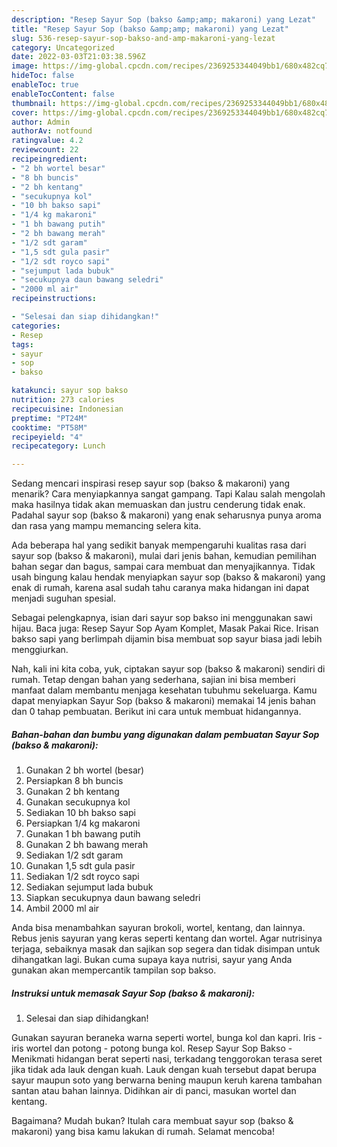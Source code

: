 ```yaml
---
description: "Resep Sayur Sop (bakso &amp;amp; makaroni) yang Lezat"
title: "Resep Sayur Sop (bakso &amp;amp; makaroni) yang Lezat"
slug: 536-resep-sayur-sop-bakso-and-amp-makaroni-yang-lezat
category: Uncategorized
date: 2022-03-03T21:03:38.596Z
image: https://img-global.cpcdn.com/recipes/2369253344049bb1/680x482cq70/sayur-sop-bakso-makaroni-foto-resep-utama.jpg
hideToc: false
enableToc: true
enableTocContent: false
thumbnail: https://img-global.cpcdn.com/recipes/2369253344049bb1/680x482cq70/sayur-sop-bakso-makaroni-foto-resep-utama.jpg
cover: https://img-global.cpcdn.com/recipes/2369253344049bb1/680x482cq70/sayur-sop-bakso-makaroni-foto-resep-utama.jpg
author: Admin
authorAv: notfound
ratingvalue: 4.2
reviewcount: 22
recipeingredient:
- "2 bh wortel besar"
- "8 bh buncis"
- "2 bh kentang"
- "secukupnya kol"
- "10 bh bakso sapi"
- "1/4 kg makaroni"
- "1 bh bawang putih"
- "2 bh bawang merah"
- "1/2 sdt garam"
- "1,5 sdt gula pasir"
- "1/2 sdt royco sapi"
- "sejumput lada bubuk"
- "secukupnya daun bawang seledri"
- "2000 ml air"
recipeinstructions:

- "Selesai dan siap dihidangkan!"
categories:
- Resep
tags:
- sayur
- sop
- bakso

katakunci: sayur sop bakso 
nutrition: 273 calories
recipecuisine: Indonesian
preptime: "PT24M"
cooktime: "PT58M"
recipeyield: "4"
recipecategory: Lunch

---
```



Sedang mencari inspirasi resep sayur sop (bakso &amp; makaroni) yang menarik? Cara menyiapkannya sangat gampang. Tapi Kalau salah mengolah maka hasilnya tidak akan memuaskan dan justru cenderung tidak enak. Padahal sayur sop (bakso &amp; makaroni) yang enak seharusnya punya aroma dan rasa yang mampu memancing selera kita.


Ada beberapa hal yang sedikit banyak mempengaruhi kualitas rasa dari sayur sop (bakso &amp; makaroni), mulai dari jenis bahan, kemudian pemilihan bahan segar dan bagus, sampai cara membuat dan menyajikannya. Tidak usah bingung kalau hendak menyiapkan sayur sop (bakso &amp; makaroni) yang enak di rumah, karena asal sudah tahu caranya maka hidangan ini dapat menjadi suguhan spesial.

Sebagai pelengkapnya, isian dari sayur sop bakso ini menggunakan sawi hijau. Baca juga: Resep Sayur Sop Ayam Komplet, Masak Pakai Rice. Irisan bakso sapi yang berlimpah dijamin bisa membuat sop sayur biasa jadi lebih menggiurkan.


Nah, kali ini kita coba, yuk, ciptakan sayur sop (bakso &amp; makaroni) sendiri di rumah. Tetap dengan bahan yang sederhana, sajian ini bisa memberi manfaat dalam membantu menjaga kesehatan tubuhmu sekeluarga. Kamu dapat menyiapkan Sayur Sop (bakso &amp; makaroni) memakai 14 jenis bahan dan 0 tahap pembuatan. Berikut ini cara untuk membuat hidangannya.

<!--inarticleads1-->

##### Bahan-bahan dan bumbu yang digunakan dalam pembuatan Sayur Sop (bakso &amp; makaroni):

1. Gunakan 2 bh wortel (besar)
1. Persiapkan 8 bh buncis
1. Gunakan 2 bh kentang
1. Gunakan secukupnya kol
1. Sediakan 10 bh bakso sapi
1. Persiapkan 1/4 kg makaroni
1. Gunakan 1 bh bawang putih
1. Gunakan 2 bh bawang merah
1. Sediakan 1/2 sdt garam
1. Gunakan 1,5 sdt gula pasir
1. Sediakan 1/2 sdt royco sapi
1. Sediakan sejumput lada bubuk
1. Siapkan secukupnya daun bawang seledri
1. Ambil 2000 ml air


Anda bisa menambahkan sayuran brokoli, wortel, kentang, dan lainnya. Rebus jenis sayuran yang keras seperti kentang dan wortel. Agar nutrisinya terjaga, sebaiknya masak dan sajikan sop segera dan tidak disimpan untuk dihangatkan lagi. Bukan cuma supaya kaya nutrisi, sayur yang Anda gunakan akan mempercantik tampilan sop bakso. 

<!--inarticleads2-->

##### Instruksi untuk memasak Sayur Sop (bakso &amp; makaroni):


1. Selesai dan siap dihidangkan!

Gunakan sayuran beraneka warna seperti wortel, bunga kol dan kapri. Iris - iris wortel dan potong - potong bunga kol. Resep Sayur Sop Bakso - Menikmati hidangan berat seperti nasi, terkadang tenggorokan terasa seret jika tidak ada lauk dengan kuah. Lauk dengan kuah tersebut dapat berupa sayur maupun soto yang berwarna bening maupun keruh karena tambahan santan atau bahan lainnya. Didihkan air di panci, masukan wortel dan kentang. 

Bagaimana? Mudah bukan? Itulah cara membuat sayur sop (bakso &amp; makaroni) yang bisa kamu lakukan di rumah. Selamat mencoba!
